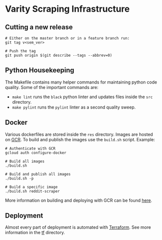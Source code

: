 # Varity Scraping Infrastructure

## Cutting a new release
```
# Either on the master branch or in a feature branch run:
git tag v<sem_ver>

# Push the tag
git push origin $(git describe --tags --abbrev=0)
```

## Python Housekeeping
The Makefile contains many helper commands for maintaining python code quality.  Some of the important commands are:
* `make lint` runs the `black` python linter and updates files inside the `src` directory.
* `make pylint` runs the `pylint` linter as a second quality sweep.

## Docker
Various dockerfiles are stored inside the `res` directory.  Images are hosted on [GCR](https://cloud.google.com/container-registry).  To build and publish the images use the `build.sh` script.  Example:
```
# Authenticate with GCR
gcloud auth configure-docker

# Build all images
./build.sh

# Build and publish all images
./build.sh -p

# Build a specific image
./build.sh reddit-scraper
```
More information on building and deploying with GCR can be found [here](https://cloud.google.com/container-registry/docs/quickstart?hl=en_US).

## Deployment
Almost every part of deployment is automated with [Terraform](https://terraform.io).  See more information in the [tf](./tf/README.md) directory.